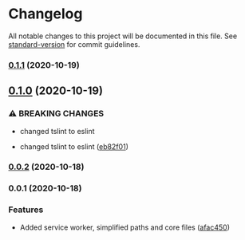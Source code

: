 # Changelog

All notable changes to this project will be documented in this file. See [standard-version](https://github.com/conventional-changelog/standard-version) for commit guidelines.

### [0.1.1](https://github.com/Microwawe/angular-quickstart/compare/v0.1.0...v0.1.1) (2020-10-19)

## [0.1.0](https://github.com/Microwawe/angular-quickstart/compare/v0.0.2...v0.1.0) (2020-10-19)


### ⚠ BREAKING CHANGES

* changed tslint to eslint

* changed tslint to eslint ([eb82f01](https://github.com/Microwawe/angular-quickstart/commit/eb82f01dc80ba6c84b7dbf0429b0970927078740))

### [0.0.2](https://github.com/Microwawe/angular-quickstart/compare/v0.0.1...v0.0.2) (2020-10-18)

### 0.0.1 (2020-10-18)


### Features

* Added service worker, simplified paths and core files ([afac450](https://github.com/Microwawe/angular-quickstart/commit/afac450e16326332f5cdeb8c7e79efb464a148e9))

